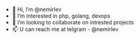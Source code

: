 - 👋 Hi, I’m @nemirlev
- 👀 I’m interested in php, golang, devops
- 💞️ I’m looking to collaborate on intrested projects
- 📫 U can reach me at telgram - @nemirlev
